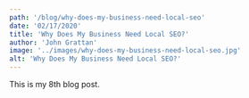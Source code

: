 ```yaml
---
path: '/blog/why-does-my-business-need-local-seo'
date: '02/17/2020'
title: 'Why Does My Business Need Local SEO?'
author: 'John Grattan'
image: '../images/why-does-my-business-need-local-seo.jpg'
alt: 'Why Does My Business Need Local SEO?'
---
```


This is my 8th blog post.
